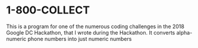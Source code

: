 # 1-800-COLLECT
This is a program for one of the numerous coding challenges in the 2018 Google DC Hackathon, that I wrote during the Hackathon. It converts alpha-numeric phone numbers into just numeric numbers 
